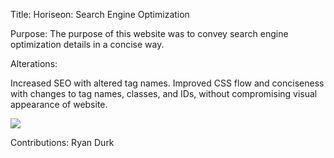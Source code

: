 Title: 
Horiseon: Search Engine Optimization

Purpose:
The purpose of this website was to convey search engine optimization details in a concise way.

Alterations:

Increased SEO with altered tag names.
Improved CSS flow and conciseness with changes to tag names, classes, and IDs, without compromising visual appearance of website.

![](Screenshot.png)

Contributions:
Ryan Durk